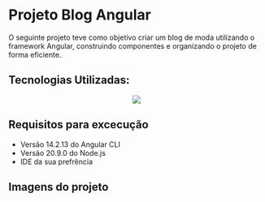 # Projeto Blog Angular

O seguinte projeto teve como objetivo criar um blog de moda utilizando o framework Angular, construindo componentes e organizando o projeto de forma eficiente.

## Tecnologias Utilizadas:

 <p align="center">
  <a href="https://skillicons.dev">
    <img src="https://skillicons.dev/icons?i=html,css,angular,typescript" />
  </a>
</p>

## Requisitos para excecução
- Versão 14.2.13 do Angular CLI
- Versão 20.9.0 do Node.js
- IDE da sua prefrência

## Imagens do projeto
<img src="">
<img src="">
<img src="">
<img src="">
